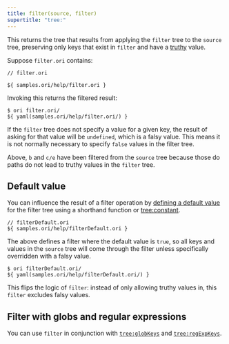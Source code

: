 ```yaml
---
title: filter(source, filter)
supertitle: "tree:"
---
```


This returns the tree that results from applying the `filter` tree to the `source` tree, preserving only keys that exist in `filter` and have a [truthy](https://developer.mozilla.org/en-US/docs/Glossary/Truthy) value.

Suppose `filter.ori` contains:

```ori
// filter.ori

${ samples.ori/help/filter.ori }
```

Invoking this returns the filtered result:

```console
$ ori filter.ori/
${ yaml(samples.ori/help/filter.ori/) }
```

If the `filter` tree does not specify a value for a given key, the result of asking for that value will be `undefined`, which is a falsy value. This means it is not normally necessary to specify `false` values in the filter tree.

Above, `b` and `c/e` have been filtered from the `source` tree because those do paths do not lead to truthy values in the `filter` tree.

## Default value

You can influence the result of a filter operation by [defining a default value](/language/idioms.html#define-a-default-value) for the filter tree using a shorthand function or [tree:constant](constant.html#set-a-default-value).

```ori
// filterDefault.ori
${ samples.ori/help/filterDefault.ori }
```

The above defines a filter where the default value is `true`, so all keys and values in the `source` tree will come through the filter unless specifically overridden with a falsy value.

```console
$ ori filterDefault.ori/
${ yaml(samples.ori/help/filterDefault.ori/) }
```

This flips the logic of `filter`: instead of only allowing truthy values in, this `filter` excludes falsy values.

## Filter with globs and regular expressions

You can use `filter` in conjunction with [`tree:globKeys`](globKeys.html) and [`tree:regExpKeys`](regExpKeys.html).
